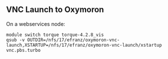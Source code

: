 ## VNC Launch to Oxymoron

On a webservices node:

```
module switch torque torque-4.2.8_vis
qsub -v OUTDIR=/nfs/17/efranz/oxymoron-vnc-launch,XSTARTUP=/nfs/17/efranz/oxymoron-vnc-launch/xstartup vnc.pbs.turbo
```


